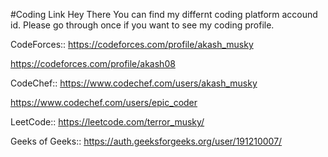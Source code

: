 #Coding Link
Hey There You can find my differnt coding platform accound id. Please go through once if you want to see my coding profile.


CodeForces::
https://codeforces.com/profile/akash_musky

https://codeforces.com/profile/akash08

CodeChef::
https://www.codechef.com/users/akash_musky

https://www.codechef.com/users/epic_coder

LeetCode::
https://leetcode.com/terror_musky/

Geeks of Geeks::
https://auth.geeksforgeeks.org/user/191210007/


